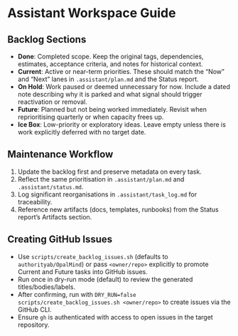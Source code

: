 # Assistant Workspace Guide

## Backlog Sections
- **Done**: Completed scope. Keep the original tags, dependencies, estimates, acceptance criteria, and notes for historical context.
- **Current**: Active or near-term priorities. These should match the “Now” and “Next” lanes in `.assistant/plan.md` and the Status report.
- **On Hold**: Work paused or deemed unnecessary for now. Include a dated note describing why it is parked and what signal should trigger reactivation or removal.
- **Future**: Planned but not being worked immediately. Revisit when reprioritising quarterly or when capacity frees up.
- **Ice Box**: Low-priority or exploratory ideas. Leave empty unless there is work explicitly deferred with no target date.

## Maintenance Workflow
1. Update the backlog first and preserve metadata on every task.
2. Reflect the same prioritisation in `.assistant/plan.md` and `.assistant/status.md`.
3. Log significant reorganisations in `.assistant/task_log.md` for traceability.
4. Reference new artifacts (docs, templates, runbooks) from the Status report’s Artifacts section.

## Creating GitHub Issues
- Use `scripts/create_backlog_issues.sh` (defaults to `authorityab/OpalMind`) or pass `<owner/repo>` explicitly to promote Current and Future tasks into GitHub issues.
- Run once in dry-run mode (default) to review the generated titles/bodies/labels.
- After confirming, run with `DRY_RUN=false scripts/create_backlog_issues.sh <owner/repo>` to create issues via the GitHub CLI.
- Ensure `gh` is authenticated with access to open issues in the target repository.
